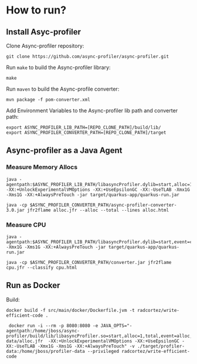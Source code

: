 # How to run?

## Install Asyc-profiler

Clone Async-profiler repository:

```shell
git clone https://github.com/async-profiler/async-profiler.git
```

Run `make` to build the Async-profiler library:

```shell
make
```

Run `maven` to build the Async-profile converter:

```shell
mvn package -f pom-converter.xml
```

Add Environment Variables to the Async-profiler lib path and converter path:

```shell
export ASYNC_PROFILER_LIB_PATH=[REPO_CLONE_PATH]/build/lib/
export ASYNC_PROFILER_CONVERTER_PATH=[REPO_CLONE_PATH]/target
```

## Async-profiler as a Java Agent

### Measure Memory Allocs    

```shell
java -agentpath:$ASYNC_PROFILER_LIB_PATH/libasyncProfiler.dylib=start,alloc=1,total,event=alloc,file=alloc.jfr -XX:+UnlockExperimentalVMOptions -XX:+UseEpsilonGC -XX:-UseTLAB -Xmx1G -Xms1G -XX:+AlwaysPreTouch -jar target/quarkus-app/quarkus-run.jar

java -cp $ASYNC_PROFILER_CONVERTER_PATH/async-profiler-converter-3.0.jar jfr2flame alloc.jfr --alloc --total --lines alloc.html
```

### Measure CPU

```shell
java -agentpath:$ASYNC_PROFILER_LIB_PATH/libasyncProfiler.dylib=start,event=cpu,interval=1000000,file=cpu.jfr,file=cpu.jfr -Xmx1G -Xms1G -XX:+AlwaysPreTouch -jar target/quarkus-app/quarkus-run.jar

java -cp $ASYNC_PROFILER_CONVERTER_PATH/converter.jar jfr2flame cpu.jfr --classify cpu.html
```

## Run as Docker

Build:

```shell
docker build -f src/main/docker/Dockerfile.jvm -t radcortez/write-efficient-code .
```

```shell
 docker run -i --rm -p 8080:8080 -e JAVA_OPTS="-agentpath:/home/jboss/async-profiler/build/lib/libasyncProfiler.so=start,alloc=1,total,event=alloc,file=/home/jboss/profiler-data/alloc.jfr  -XX:+UnlockExperimentalVMOptions -XX:+UseEpsilonGC -XX:-UseTLAB -Xmx1G -Xms1G -XX:+AlwaysPreTouch" -v ./target/profiler-data:/home/jboss/profiler-data --privileged radcortez/write-efficient-code
```
